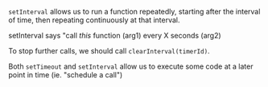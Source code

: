 
`setInterval` allows us to run a function repeatedly, starting after the interval of time, then repeating continuously at that interval.

setInterval says "call *this* function (arg1) every X seconds (arg2)

To stop further calls, we should call `clearInterval(timerId)`.

Both `setTimeout` and `setInterval` allow us to execute some code at a later point in time (ie. "schedule a call")
